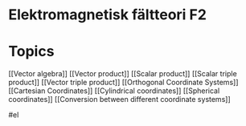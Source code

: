 # Elektromagnetisk fältteori F2

# Topics

[[Vector algebra]]
[[Vector product]]
[[Scalar product]]
[[Scalar triple product]]
[[Vector triple product]] 
[[Orthogonal Coordinate Systems]] 
[[Cartesian Coordinates]]
[[Cylindrical coordinates]]
[[Spherical coordinates]]
[[Conversion between different coordinate systems]]

#el 